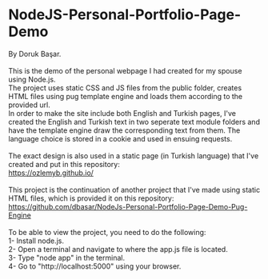 # NodeJS-Personal-Portfolio-Page-Demo

By Doruk Başar. <br>
<br>
This is the demo of the personal webpage I had created for my spouse using Node.js. <br>
The project uses static CSS and JS files from the public folder, creates HTML files using pug template engine and loads them according to the provided url. <br>
In order to make the site include both English and Turkish pages, I've created the English and Turkish text in two seperate text module folders and have the template engine draw the corresponding text from them. The language choice is stored in a cookie and used in ensuing requests. <br>
<br>
The exact design is also used in a static page (in Turkish language) that I've created and put in this repository: <br>
https://ozlemyb.github.io/ <br>
<br>
This project is the continuation of another project that I've made using static HTML files, which is provided it on this repository: <br>
https://github.com/dbasar/NodeJs-Personal-Portfolio-Page-Demo-Pug-Engine <br>
<br>
To be able to view the project, you need to do the following: <br>
1- Install node.js. <br>
2- Open a terminal and navigate to where the app.js file is located. <br>
3- Type "node app" in the terminal. <br>
4- Go to "http://localhost:5000" using your browser. <br>

